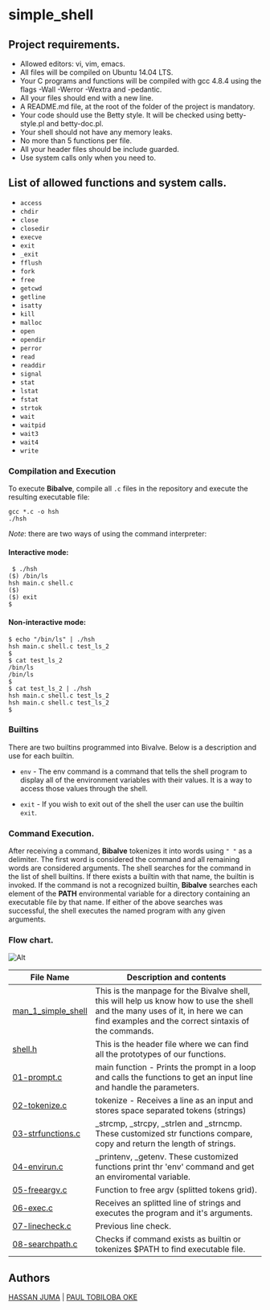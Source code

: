 # simple_shell

## Project requirements.

- Allowed editors: vi, vim, emacs.
- All files will be compiled on Ubuntu 14.04 LTS.
- Your C programs and functions will be compiled with gcc 4.8.4 using the flags -Wall -Werror -Wextra and -pedantic.
- All your files should end with a new line.
- A README.md file, at the root of the folder of the project is mandatory.
- Your code should use the Betty style. It will be checked using betty-style.pl and betty-doc.pl.
- Your shell should not have any memory leaks.
- No more than 5 functions per file.
- All your header files should be include guarded.
- Use system calls only when you need to.

## List of allowed functions and system calls.

- `access`
- `chdir`
- `close`
- `closedir`
- `execve`
- `exit`
- `_exit`
- `fflush`
- `fork`
- `free`
- `getcwd`
- `getline`
- `isatty`
- `kill`
- `malloc`
- `open`
- `opendir`
- `perror`
- `read`
- `readdir`
- `signal`
- `stat`
- `lstat`
- `fstat`
- `strtok`
- `wait`
- `waitpid`
- `wait3`
- `wait4`
- `write`

### Compilation and Execution

To execute **Bibalve**, compile all `.c` files in the repository and execute the resulting executable file:

```
gcc *.c -o hsh
./hsh
```

_Note_: there are two ways of using the command interpreter:

#### Interactive mode:

```
 $ ./hsh
($) /bin/ls
hsh main.c shell.c
($)
($) exit
$
```

#### Non-interactive mode:

```
$ echo "/bin/ls" | ./hsh
hsh main.c shell.c test_ls_2
$
$ cat test_ls_2
/bin/ls
/bin/ls
$
$ cat test_ls_2 | ./hsh
hsh main.c shell.c test_ls_2
hsh main.c shell.c test_ls_2
$
```

### Builtins

There are two builtins programmed into Bivalve. Below is a description and use for each builtin.

- `env` - The env command is a command that tells the shell program to display all of the environment variables with their values. It is a way to access those values through the shell.

- `exit` - If you wish to exit out of the shell the user can use the builtin `exit`.

### Command Execution.

After receiving a command, **Bibalve** tokenizes it into words using `" "` as a delimiter. The first word is considered the command and all remaining words are considered arguments.
The shell searches for the command in the list of shell builtins. If there exists a builtin with that name, the builtin is invoked.
If the command is not a recognized builtin, **Bibalve** searches each element of the **PATH** environmental variable for a directory containing an executable file by that name.
If either of the above searches was successful, the shell executes the named program with any given arguments.

### Flow chart.

![Alt](shell.svg)

| File Name                                | Description and contents                                                                                                                                                               |
| ---------------------------------------- | -------------------------------------------------------------------------------------------------------------------------------------------------------------------------------------- |
| [man_1_simple_shell](man_1_simple_shell) | This is the manpage for the Bivalve shell, this will help us know how to use the shell and the many uses of it, in here we can find examples and the correct sintaxis of the commands. |
| [shell.h](shell.h)                       | This is the header file where we can find all the prototypes of our functions.                                                                                                         |
| [01-prompt.c](01-prompt.c)               | main function - Prints the prompt in a loop and calls the functions to get an input line and handle the parameters.                                                                    |
| [02-tokenize.c](02-tokenize.c)           | tokenize - Receives a line as an input and stores space separated tokens (strings)                                                                                                     |
| [03-strfunctions.c](03-strfunctions.c)   | \_strcmp, \_strcpy, \_strlen and \_strncmp. These customized str functions compare, copy and return the length of strings.                                                             |
| [04-envirun.c](04-envirun.c)             | \_printenv, \_getenv. These customized functions print thr 'env' command and get an enviromental variable.                                                                             |
| [05-freeargv.c](05-freeargv.c)           | Function to free argv (splitted tokens grid).                                                                                                                                          |
| [06-exec.c](06-exec.c)                   | Receives an splitted line of strings and executes the program and it's arguments.                                                                                                      |
| [07-linecheck.c](07-linecheck.c)         | Previous line check.                                                                                                                                                                   |
| [08-searchpath.c](08-searchpath.c)       | Checks if command exists as builtin or tokenizes $PATH to find executable file.                                                                                                        |

## Authors

[HASSAN JUMA](okothhassanjuma@gmail.com) |
[PAUL TOBILOBA OKE](https://linktr.ee/tobyCodes)
